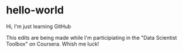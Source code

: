 # hello-world
Hi, I'm just learning GitHub

This edits are being made while I'm participiating in the "Data Scientist Toolbox" on Coursera. Whish me luck!
